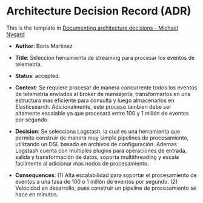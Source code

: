 # Architecture Decision Record (ADR)

This is the template in [Documenting architecture decisions - Michael Nygard](http://thinkrelevance.com/blog/2011/11/15/documenting-architecture-decisions)

* **Author**: Boris Martinez.

* **Title**: Selección herramienta de streaming para procesar los eventos de telemetría.

* **Status**: accepted.

* **Context**: Se requiere procesar de manera concurrente todos los eventos de telemetria enviados al broker de mensajería, transformarlos en una estructura mas eficiente para consulta y luego almacenarlos en Elasticsearch. Adicionalmente, este proceso tambien debe ser altamente escalable ya que procesará entre 100 y 1 millón de eventos por segundo.

* **Decision**: Se selecciona Logstash, la cual es una herramienta que permite construir de manera muy simple pipelines de procesamiento, utilizando un DSL basado en archivos de configuración. Ademas Logstash cuenta con multiples plugins para operaciones de entrada, salida y transformación de datos, soporta multithreading y escala facilmente al adicionar mas nodos de procesamiento.

* **Consequences**:  (1) Alta escalabilidad para soportar el procesamiento de eventos a una tasa de 100  o 1 millón de eventos por segundo. (2) Velocidad en desarrollo, pues construir un pipeline de procesamiento se hace en minutos.
